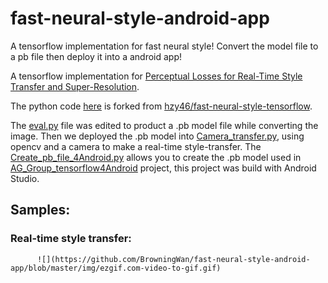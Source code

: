 # fast-neural-style-android-app
A tensorflow implementation for fast neural style! Convert the model file to a pb file then deploy it into a android app!

A tensorflow implementation for [Perceptual Losses for Real-Time Style Transfer and Super-Resolution](https://arxiv.org/abs/1603.08155).

The python code [here](https://github.com/BrowningWan/fast-neural-style-android-app/tree/master/fast-neural-style-train%26test) is forked from [hzy46/fast-neural-style-tensorflow](https://github.com/hzy46/fast-neural-style-tensorflow). 

The [eval.py](https://github.com/BrowningWan/fast-neural-style-android-app/blob/master/fast-neural-style-train%26test/eval.py) file was edited to product a .pb model file while converting the image. Then we deployed the .pb model into [Camera_transfer.py](https://github.com/BrowningWan/fast-neural-style-android-app/blob/master/fast-neural-style-train%26test/Camera_transfer.py), using opencv and a camera to make a real-time style-transfer.
The [Create_pb_file_4Android.py](https://github.com/BrowningWan/fast-neural-style-android-app/blob/master/fast-neural-style-train%26test/Create_pb_file_4Android.py) allows you to create the .pb model used in [AG_Group_tensorflow4Android](https://github.com/BrowningWan/fast-neural-style-android-app/tree/master/AG_Group_tensorflow4Android) project, this project was build with Android Studio.

## Samples:

### Real-time style transfer:
          ![](https://github.com/BrowningWan/fast-neural-style-android-app/blob/master/img/ezgif.com-video-to-gif.gif)
